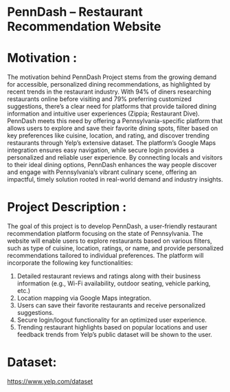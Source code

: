 ﻿# PennDash – Restaurant Recommendation Website

# Motivation :
The motivation behind PennDash Project stems from the growing demand for accessible, personalized dining recommendations, as highlighted by recent trends in the restaurant industry. With 94% of diners researching restaurants online before visiting and 79% preferring customized suggestions, there’s a clear need for platforms that provide tailored dining information and intuitive user experiences (Zippia; Restaurant Dive). PennDash meets this need by offering a Pennsylvania-specific platform that allows users to explore and save their favorite dining spots, filter based on key preferences like cuisine, location, and rating, and discover trending restaurants through Yelp’s extensive dataset. The platform’s Google Maps integration ensures easy navigation, while secure login provides a personalized and reliable user experience. By connecting locals and visitors to their ideal dining options, PennDash enhances the way people discover and engage with Pennsylvania’s vibrant culinary scene, offering an impactful, timely solution rooted in real-world demand and industry insights.

# Project Description :
The goal of this project is to develop PennDash, a user-friendly restaurant recommendation platform focusing on the state of Pennsylvania. The website will enable users to explore restaurants based on various filters, such as type of cuisine, location, ratings, or name, and provide personalized recommendations tailored to individual preferences.
The platform will incorporate the following key functionalities:
1. Detailed restaurant reviews and ratings along with their business information (e.g., Wi-Fi availability, outdoor seating, vehicle parking, etc.)
2. Location mapping via Google Maps integration.
3. Users can save their favorite restaurants and receive personalized suggestions.
4. Secure login/logout functionality for an optimized user experience.
5. Trending restaurant highlights based on popular locations and user feedback trends from Yelp’s public dataset will be shown to the user.

# Dataset: 
https://www.yelp.com/dataset
